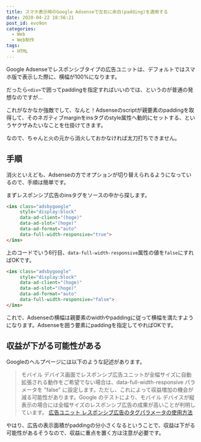 ```yaml
---
title: スマホ表示時のGoogle Adsenseで左右に余白(padding)を適用する
date: 2020-04-22 18:56:21
post_id: evo9on
categories:
  - Web
  - Web制作
tags:
  - HTML
---
```


Google Adsenseでレスポンシブタイプの広告ユニットは、デフォルトではスマホ版で表示した際に、横幅が100%になります。

<!-- more -->

だったら`<div>`で囲ってpaddingを指定すればいいのでは、というのが普通の発想なのですが...

これがなかなか強敵でして、なんと！Adsenseのscriptが親要素のpaddingを取得して、そのネガティブmarginをinsタグのstyle属性へ動的にセットする、というヤクザみたいなことを仕掛けてきます。

なので、ちゃんと火の元から消火しておかなければ太刀打ちできません。



## 手順

消火といえども、Adsenseの方でオプションが切り替えられるようになっているので、手順は簡単です。

まずレスポンシブ広告のinsタグをソースの中から探します。

```html
<ins class="adsbygoogle"
     style="display:block"
     data-ad-client="(hoge)"
     data-ad-slot="(hoge)"
     data-ad-format="auto"
     data-full-width-responsive="true">
</ins>
```


上のコードでいう6行目、`data-full-width-responsive`属性の値を`false`にすればOKです。

```html
<ins class="adsbygoogle"
     style="display:block"
     data-ad-client="(hoge)"
     data-ad-slot="(hoge)"
     data-ad-format="auto"
     data-full-width-responsive="false">
</ins>
```

これで、Adsenseの横幅は親要素のwidthやpaddingに従って横幅を満たすようになります。Adsenseを囲う要素にpaddingを指定してやればOKです。


## 収益が下がる可能性がある

Googleのヘルプページには以下のような記述があります。

> モバイル デバイス画面でレスポンシブ広告ユニットが全幅サイズに自動拡張される動作をご希望でない場合は、data-full-width-responsive パラメータを "false" に設定します。ただし、これによって収益増加の機会が減る可能性があります。Google のテストにより、モバイル デバイスが縦表示の場合には全幅サイズのレスポンシブ広告の成果が高いことが判明しています。
> [広告ユニット レスポンシブ広告のタグパラメータの使用方法](https://support.google.com/adsense/answer/9183460?hl=ja)

やはり、広告の表示面積がpaddingの分小さくなるということで、収益は下がる可能性があるそうなので、収益に重点を置く方は注意が必要です。
